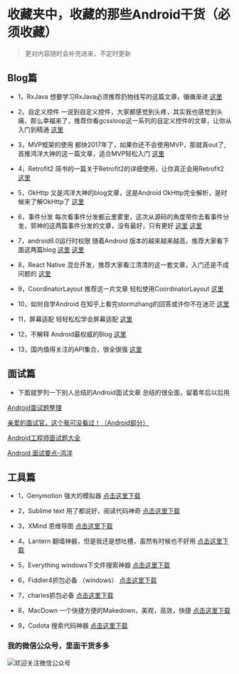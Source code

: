 #  收藏夹中，收藏的那些Android干货（必须收藏）

> 更对内容随时会补充进来，不定时更新
## Blog篇

* 1，RxJava  想要学习RxJava必须推荐扔物线写的这篇文章，循循渐进
[这里](http://gank.io/post/560e15be2dca930e00da1083)

* 2，自定义控件  一说到自定义控件，大家都感觉到头疼，其实我也感觉到头痛，那么幸福来了，推荐你看gcssloop这一系列的自定义控件的文章，让你从入门到精通
[这里](http://www.gcssloop.com/customview/CustomViewIndex)

* 3，MVP框架的使用  都快2017年了，如果你还不会使用MVP，那就真out了,首推鸿洋大神的这一篇文章，适合MVP轻松入门
 [这里](http://blog.csdn.net/lmj623565791/article/details/46596109)

* 4，Retrofit2   简书的一篇关于Retrofit2的详细使用，让你真正会用Retrofit2
[这里](http://www.jianshu.com/p/308f3c54abdd)

* 5，OkHttp   又是鸿洋大神的blog文章，这是Android OkHttp完全解析，是时候来了解OkHttp了
[这里](http://blog.csdn.net/lmj623565791/article/details/47911083)

* 6，事件分发 每次看事件分发都云里雾里，这次从源码的角度带你去看事件分发，郭神的这两篇事件分发的文章，没有最好，只有更好
[这里](http://blog.csdn.net/guolin_blog/article/details/9097463)
[这里](http://blog.csdn.net/guolin_blog/article/details/9153747)

* 7，android6.0运行时权限  随着Android 版本的越来越来越高，推荐大家看下面这两篇blog
[这里](http://blog.csdn.net/yanzhenjie1003/article/details/52503533)
[这里](http://blog.csdn.net/lmj623565791/article/details/50709663)

* 8，React Native 混合开发，推荐大家看江清清的这一套文章，入门还是不成问题的
[这里](http://www.lcode.org/react-native/)

* 9，CoordinatorLayout  推荐这一片文章 轻松使用CoordinatorLayout
[这里](http://blog.csdn.net/xyz_lmn/article/details/48055919)

* 10，如何自学Android  在知乎上看完stormzhang的回答或许你不在迷茫
[这里](https://www.zhihu.com/question/26417244)

* 11，屏幕适配  轻轻松松学会屏幕适配
[这里](http://blog.csdn.net/lmj623565791/article/details/45460089)

* 12，不解释 Android最权威的Blog
[这里](https://developer.android.google.cn/index.html)


* 13，国内值得关注的API集合，很全很强
[这里](http://www.jianshu.com/p/ecf037476603)


## 面试篇

* 下面就罗列一下别人总结的Android面试文章 总结的很全面，留着年后以后用

[Android面试题整理](http://www.jianshu.com/p/a22450882af2)

[亲爱的面试官，这个我可没看过！（Android部分）](http://www.jianshu.com/p/89f19d67b348)

[Android工程师面试题大全](http://www.jianshu.com/p/1bdf7d0e1ac5)

[Android 面试要点-鸿洋](http://mp.weixin.qq.com/s?__biz=MzAxMTI4MTkwNQ==&mid=2650820648&idx=1&sn=cb9ee924f2ded3358dd6c256803cc687&scene=0#wechat_redirect)

## 工具篇

* 1，Genymotion 强大的模拟器
[点击这里下载](https://www.genymotion.com/)

* 2，Sublime text  用了都说好，阅读代码神奇
[点击这里下载](https://www.sublimetext.com/)

* 3，XMind  思维导图
[点击这里下载](http://www.xmindchina.net/)

* 4，Lantern  翻墙神器，但是我还是想吐槽，虽然有时候也不好用
[点击这里下载](https://www.getlantern.org/)

* 5，Everything  windows下文件搜索神器
[点击这里下载](http://www.voidtools.com/downloads/)

*  6，Fiddler4抓包必备 （windows）
[点击这里下载](https://www.telerik.com/download/fiddler/fiddler4)

* 7，charles抓包必备
[点击这里下载](https://www.charlesproxy.com/download/)

* 8，MacDown 一个快捷方便的Makedown，美观，高效，快捷
[点击这里下载](http://macdown.uranusjr.com/)

* 9，Codota 搜索代码神器
[点击这里下载](https://www.codota.com/)


### 我的微信公众号，里面干货多多
![欢迎关注微信公众号](http://mmbiz.qpic.cn/mmbiz_jpg/CP9AlgoibiagWSGfRg9dxv4peAxgwickwqYOl9bywdhsRO4GoILlianCt0ia8aIfFuria7o4oaqeeHfQuKuvOgib49LsA/640?wx_fmt=jpeg&tp=webp&wxfrom=5&wx_lazy=1)
